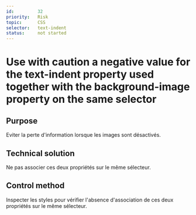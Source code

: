 ```yaml
---
id:         32
priority:   Risk
topic:      CSS
selector:   text-indent
status:     not started
---
```


# Use with caution a negative value for the text-indent property used together with the background-image property on the same selector

## Purpose

Eviter la perte d'information lorsque les images sont désactivés.

## Technical solution

Ne pas associer ces deux propriétés sur le même sélecteur.

## Control method

Inspecter les styles pour vérifier l'absence d'association de ces deux propriétés sur le même sélecteur.
